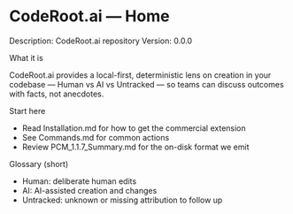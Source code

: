 # CodeRoot.ai — Home

Description: CodeRoot.ai repository
Version: 0.0.0

What it is

CodeRoot.ai provides a local-first, deterministic lens on creation in your codebase — Human vs AI vs Untracked — so teams can discuss outcomes with facts, not anecdotes.

Start here

- Read Installation.md for how to get the commercial extension
- See Commands.md for common actions
- Review PCM_1.1.7_Summary.md for the on-disk format we emit

Glossary (short)

- Human: deliberate human edits
- AI: AI-assisted creation and changes
- Untracked: unknown or missing attribution to follow up

